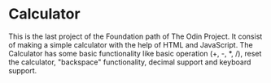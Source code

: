 # Calculator

This is the last project of the Foundation path of The Odin Project. It consist of making a simple calculator with the help of HTML and JavaScript. The Calculator has some basic functionality like basic operation (+, -, *, /), reset the calculator, "backspace" functionality, decimal support and keyboard support.